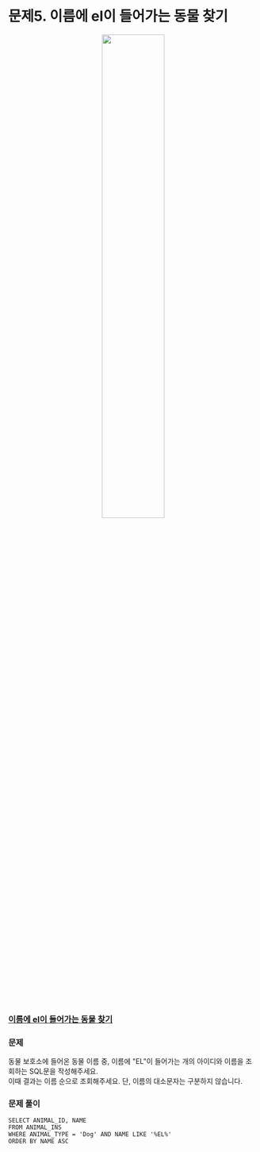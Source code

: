 # 문제5. 이름에 el이 들어가는 동물 찾기
<center><img src="https://user-images.githubusercontent.com/77037338/210046724-5f984c66-80c3-4c70-9fdc-32371e86c30c.png" width="50%" height="50%"></center>

### [이름에 el이 들어가는 동물 찾기](https://school.programmers.co.kr/learn/courses/30/lessons/59047)

### 문제
동물 보호소에 들어온 동물 이름 중, 이름에 "EL"이 들어가는 개의 아이디와 이름을 조회하는 SQL문을 작성해주세요. <br>
이때 결과는 이름 순으로 조회해주세요. 단, 이름의 대소문자는 구분하지 않습니다.<br>

### 문제 풀이
```Mysql
SELECT ANIMAL_ID, NAME
FROM ANIMAL_INS
WHERE ANIMAL_TYPE = 'Dog' AND NAME LIKE '%EL%'
ORDER BY NAME ASC
```
